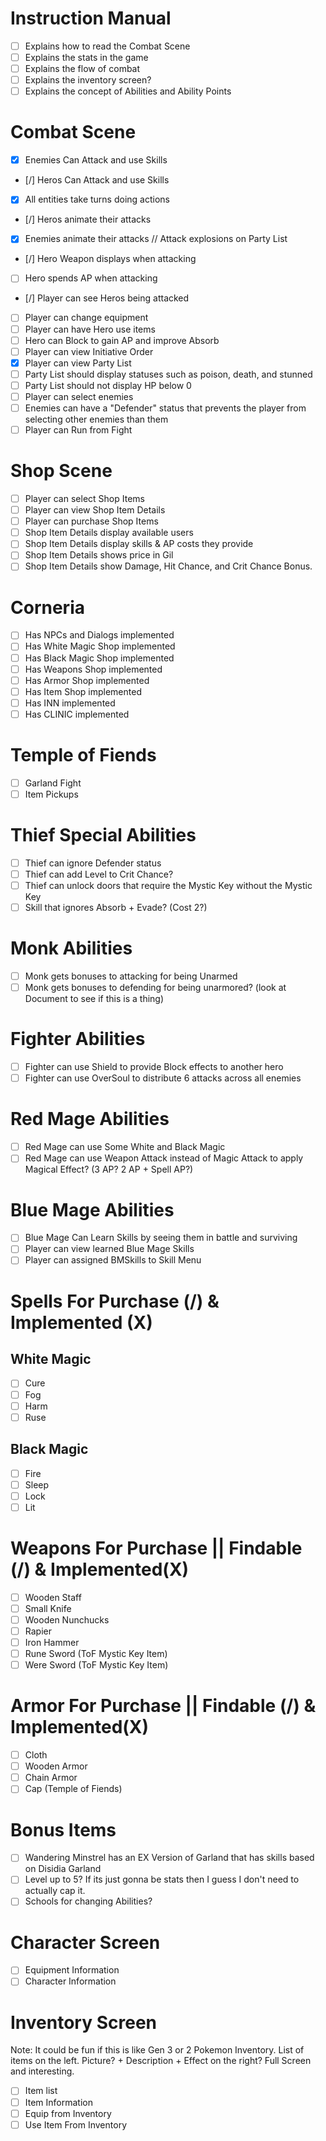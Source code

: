 # Instruction Manual

- [ ] Explains how to read the Combat Scene
- [ ] Explains the stats in the game
- [ ] Explains the flow of combat
- [ ] Explains the inventory screen?
- [ ] Explains the concept of Abilities and Ability Points

# Combat Scene

- [X] Enemies Can Attack and use Skills
- [/] Heros Can Attack and use Skills
- [X] All entities take turns doing actions
- [/] Heros animate their attacks
- [X] Enemies animate their attacks // Attack explosions on Party List
- [/] Hero Weapon displays when attacking
- [ ] Hero spends AP when attacking
- [/] Player can see Heros being attacked
- [ ] Player can change equipment
- [ ] Player can have Hero use items
- [ ] Hero can Block to gain AP and improve Absorb
- [ ] Player can view Initiative Order
- [X] Player can view Party List
- [ ] Party List should display statuses such as poison, death, and stunned
- [ ] Party List should not display HP below 0
- [ ] Player can select enemies
- [ ] Enemies can have a "Defender" status that prevents the player from selecting other enemies than them
- [ ] Player can Run from Fight

# Shop Scene

- [ ] Player can select Shop Items
- [ ] Player can view Shop Item Details
- [ ] Player can purchase Shop Items
- [ ] Shop Item Details display available users
- [ ] Shop Item Details display skills & AP costs they provide
- [ ] Shop Item Details shows price in Gil
- [ ] Shop Item Details show Damage, Hit Chance, and Crit Chance Bonus.

# Corneria

- [ ] Has NPCs and Dialogs implemented
- [ ] Has White Magic Shop implemented
- [ ] Has Black Magic Shop implemented
- [ ] Has Weapons Shop implemented
- [ ] Has Armor Shop implemented
- [ ] Has Item Shop implemented
- [ ] Has INN implemented
- [ ] Has CLINIC implemented

# Temple of Fiends

- [ ] Garland Fight
- [ ] Item Pickups

# Thief Special Abilities

- [ ] Thief can ignore Defender status
- [ ] Thief can add Level to Crit Chance?
- [ ] Thief can unlock doors that require the Mystic Key without the Mystic Key
- [ ] Skill that ignores Absorb + Evade? (Cost 2?)

# Monk Abilities

- [ ] Monk gets bonuses to attacking for being Unarmed
- [ ] Monk gets bonuses to defending for being unarmored? (look at Document to see if this is a thing)

# Fighter Abilities

- [ ] Fighter can use Shield to provide Block effects to another hero
- [ ] Fighter can use OverSoul to distribute 6 attacks across all enemies

# Red Mage Abilities

- [ ] Red Mage can use Some White and Black Magic
- [ ] Red Mage can use Weapon Attack instead of Magic Attack to apply Magical Effect? (3 AP? 2 AP + Spell AP?)

# Blue Mage Abilities

- [ ] Blue Mage Can Learn Skills by seeing them in battle and surviving
- [ ] Player can view learned Blue Mage Skills
- [ ] Player can assigned BMSkills to Skill Menu

# Spells For Purchase (/) & Implemented (X)

## White Magic

- [ ] Cure
- [ ] Fog
- [ ] Harm
- [ ] Ruse

## Black Magic

- [ ] Fire
- [ ] Sleep
- [ ] Lock
- [ ] Lit

# Weapons For Purchase || Findable (/) & Implemented(X)

- [ ] Wooden Staff
- [ ] Small Knife
- [ ] Wooden Nunchucks
- [ ] Rapier
- [ ] Iron Hammer
- [ ] Rune Sword (ToF Mystic Key Item)
- [ ] Were Sword (ToF Mystic Key Item)

# Armor For Purchase || Findable (/) & Implemented(X)

- [ ] Cloth
- [ ] Wooden Armor
- [ ] Chain Armor
- [ ] Cap (Temple of Fiends)

# Bonus Items

- [ ] Wandering Minstrel has an EX Version of Garland that has skills based on Disidia Garland
- [ ] Level up to 5? If its just gonna be stats then I guess I don't need to actually cap it.
- [ ] Schools for changing Abilities?

# Character Screen

- [ ] Equipment Information
- [ ] Character Information

# Inventory Screen

Note: It could be fun if this is like Gen 3 or 2 Pokemon Inventory. List of items on the left. Picture? + Description + Effect on the right? Full Screen and interesting.

- [ ] Item list
- [ ] Item Information
- [ ] Equip from Inventory
- [ ] Use Item From Inventory